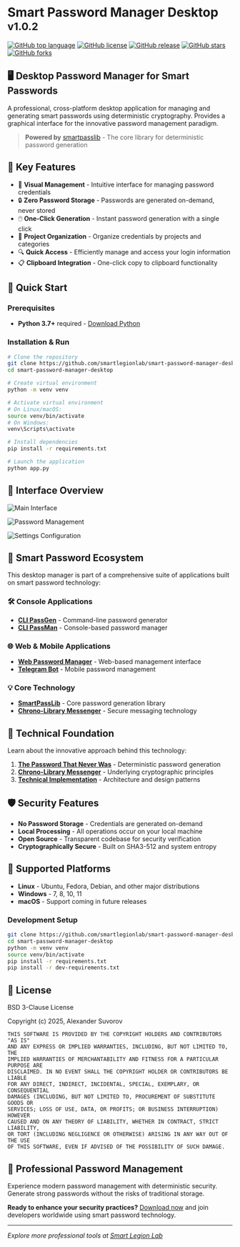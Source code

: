 # Smart Password Manager Desktop <sup>v1.0.2</sup>

[![GitHub top language](https://img.shields.io/github/languages/top/smartlegionlab/smart-password-manager-desktop)](https://github.com/smartlegionlab/smart-password-manager-desktop)
[![GitHub license](https://img.shields.io/github/license/smartlegionlab/smart-password-manager-desktop)](https://github.com/smartlegionlab/smart-password-manager-desktop/blob/master/LICENSE)
[![GitHub release](https://img.shields.io/github/v/release/smartlegionlab/smart-password-manager-desktop)](https://github.com/smartlegionlab/smart-password-manager-desktop/)
[![GitHub stars](https://img.shields.io/github/stars/smartlegionlab/smart-password-manager-desktop?style=social)](https://github.com/smartlegionlab/smart-password-manager-desktop/stargazers)
[![GitHub forks](https://img.shields.io/github/forks/smartlegionlab/smart-password-manager-desktop?style=social)](https://github.com/smartlegionlab/smart-password-manager-desktop/network/members)

## 🖥️ Desktop Password Manager for Smart Passwords

A professional, cross-platform desktop application for managing and generating smart passwords using deterministic cryptography. Provides a graphical interface for the innovative password management paradigm.

> **Powered by** [smartpasslib](https://github.com/smartlegionlab/smartpasslib) - The core library for deterministic password generation

## 🌟 Key Features

- 🎯 **Visual Management** - Intuitive interface for managing password credentials
- 🔒 **Zero Password Storage** - Passwords are generated on-demand, never stored
- 🖱️ **One-Click Generation** - Instant password generation with a single click
- 📁 **Project Organization** - Organize credentials by projects and categories
- 🔍 **Quick Access** - Efficiently manage and access your login information
- 📋 **Clipboard Integration** - One-click copy to clipboard functionality

## 🚀 Quick Start

### Prerequisites
- **Python 3.7+** required - [Download Python](https://python.org)

### Installation & Run
```bash
# Clone the repository
git clone https://github.com/smartlegionlab/smart-password-manager-desktop.git
cd smart-password-manager-desktop

# Create virtual environment
python -m venv venv

# Activate virtual environment
# On Linux/macOS:
source venv/bin/activate
# On Windows:
venv\Scripts\activate

# Install dependencies
pip install -r requirements.txt

# Launch the application
python app.py
```

## 🎨 Interface Overview

![Main Interface](https://github.com/smartlegionlab/smart-password-manager-desktop/raw/master/data/images/smartpassman.png)


![Password Management](https://github.com/smartlegionlab/smart-password-manager-desktop/raw/master/data/images/smartpassman2.png)


![Settings Configuration](https://github.com/smartlegionlab/smart-password-manager-desktop/raw/master/data/images/smartpassman3.png)

## 🔄 Smart Password Ecosystem

This desktop manager is part of a comprehensive suite of applications built on smart password technology:

### 🛠️ Console Applications
- [**CLI PassGen**](https://github.com/smartlegionlab/clipassgen/) - Command-line password generator
- [**CLI PassMan**](https://github.com/smartlegionlab/clipassman/) - Console-based password manager

### 🌐 Web & Mobile Applications
- [**Web Password Manager**](https://github.com/smartlegionlab/smart-password-manager) - Web-based management interface
- [**Telegram Bot**](https://t.me/smartpasswordmanagerbot) - Mobile password management

### 💡 Core Technology
- [**SmartPassLib**](https://github.com/smartlegionlab/smartpasslib) - Core password generation library
- [**Chrono-Library Messenger**](https://github.com/smartlegionlab/chrono-library-messenger) - Secure messaging technology

## 📖 Technical Foundation

Learn about the innovative approach behind this technology:

1. [**The Password That Never Was**](https://dev.to/smartlegionlab/the-password-that-never-was-how-to-access-secrets-that-were-always-there-smart-password-library-4h16) - Deterministic password generation
2. [**Chrono-Library Messenger**](https://dev.to/smartlegionlab/i-created-a-messenger-that-doesnt-send-any-data-heres-how-it-works-4ecp) - Underlying cryptographic principles
3. [**Technical Implementation**](https://dev.to/smartlegionlab/the-magic-of-messages-that-have-always-been-with-us-48gp) - Architecture and design patterns

## 🛡️ Security Features

- **No Password Storage** - Credentials are generated on-demand
- **Local Processing** - All operations occur on your local machine
- **Open Source** - Transparent codebase for security verification
- **Cryptographically Secure** - Built on SHA3-512 and system entropy

## 🤝 Supported Platforms

- **Linux** - Ubuntu, Fedora, Debian, and other major distributions
- **Windows** - 7, 8, 10, 11
- **macOS** - Support coming in future releases

### Development Setup
```bash
git clone https://github.com/smartlegionlab/smart-password-manager-desktop.git
cd smart-password-manager-desktop
python -m venv venv
source venv/bin/activate
pip install -r requirements.txt
pip install -r dev-requirements.txt
```

## 📜 License

BSD 3-Clause License

Copyright (c) 2025, Alexander Suvorov

```
THIS SOFTWARE IS PROVIDED BY THE COPYRIGHT HOLDERS AND CONTRIBUTORS "AS IS"
AND ANY EXPRESS OR IMPLIED WARRANTIES, INCLUDING, BUT NOT LIMITED TO, THE
IMPLIED WARRANTIES OF MERCHANTABILITY AND FITNESS FOR A PARTICULAR PURPOSE ARE
DISCLAIMED. IN NO EVENT SHALL THE COPYRIGHT HOLDER OR CONTRIBUTORS BE LIABLE
FOR ANY DIRECT, INDIRECT, INCIDENTAL, SPECIAL, EXEMPLARY, OR CONSEQUENTIAL
DAMAGES (INCLUDING, BUT NOT LIMITED TO, PROCUREMENT OF SUBSTITUTE GOODS OR
SERVICES; LOSS OF USE, DATA, OR PROFITS; OR BUSINESS INTERRUPTION) HOWEVER
CAUSED AND ON ANY THEORY OF LIABILITY, WHETHER IN CONTRACT, STRICT LIABILITY,
OR TORT (INCLUDING NEGLIGENCE OR OTHERWISE) ARISING IN ANY WAY OUT OF THE USE
OF THIS SOFTWARE, EVEN IF ADVISED OF THE POSSIBILITY OF SUCH DAMAGE.
```

## 🌟 Professional Password Management

Experience modern password management with deterministic security. Generate strong passwords without the risks of traditional storage.

**Ready to enhance your security practices?** [Download now](https://github.com/smartlegionlab/smart-password-manager-desktop/releases) and join developers worldwide using smart password technology.

---

*Explore more professional tools at [Smart Legion Lab](https://github.com/smartlegionlab)*